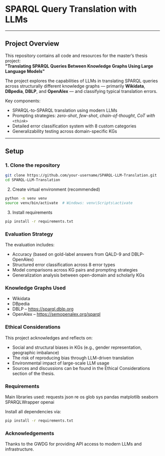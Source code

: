 # SPARQL Query Translation with LLMs  

---

## Project Overview

This repository contains all code and resources for the master’s thesis project:  
**"Translating SPARQL Queries Between Knowledge Graphs Using Large Language Models"**

The project explores the capabilities of LLMs in translating SPARQL queries across structurally different knowledge graphs — primarily **Wikidata**, **DBpedia**, **DBLP**, and **OpenAlex** — and classifying typical translation errors.

Key components:
- SPARQL-to-SPARQL translation using modern LLMs
- Prompting strategies: *zero-shot*, *few-shot*, *chain-of-thought*, *CoT with `<think>`*
- Detailed error classification system with 8 custom categories
- Generalizability testing across domain-specific KGs

---

## Setup

### 1. Clone the repository

```bash
git clone https://github.com/your-username/SPARQL-LLM-Translation.git
cd SPARQL-LLM-Translation
```

2. Create virtual environment (recommended)
```bash
python -m venv venv
source venv/bin/activate  # Windows: venv\Scripts\activate
```

3. Install requirements
```bash
pip install -r requirements.txt
```

### Evaluation Strategy
The evaluation includes:
- Accuracy (based on gold-label answers from QALD-9 and DBLP-OpenAlex)
- Structured error classification across 8 error types
- Model comparisons across KG pairs and prompting strategies
- Generalization analysis between open-domain and scholarly KGs

### Knowledge Graphs Used
- Wikidata
- DBpedia
- DBLP – https://sparql.dblp.org
- OpenAlex – https://semopenalex.org/sparql

### Ethical Considerations
This project acknowledges and reflects on:
- Social and structural biases in KGs (e.g., gender representation, geographic imbalance)
- The risk of reproducing bias through LLM-driven translation
- Environmental impact of large-scale LLM usage
- Sources and discussions can be found in the Ethical Considerations section of the thesis.

### Requirements

Main libraries used:
requests
json
re
os
glob
sys
pandas
matplotlib
seaborn
SPARQLWrapper
openai

Install all dependencies via:
```bash
pip install -r requirements.txt
```

### Acknowledgements
Thanks to the GWDG for providing API access to modern LLMs and infrastructure.
